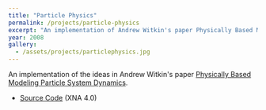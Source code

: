 ```yaml
---
title: "Particle Physics"
permalink: /projects/particle-physics
excerpt: "An implementation of Andrew Witkin's paper Physically Based Modeling Particle System Dynamics."
year: 2008
gallery:
  - /assets/projects/particlephysics.jpg
---
```


An implementation of the ideas in Andrew Witkin's paper [Physically Based Modeling Particle System Dynamics](http://www.pixar.com/companyinfo/research/pbm2001/pdf/notesc.pdf).

* [Source Code](http://github.com/tgjones/particlephysics) (XNA 4.0)